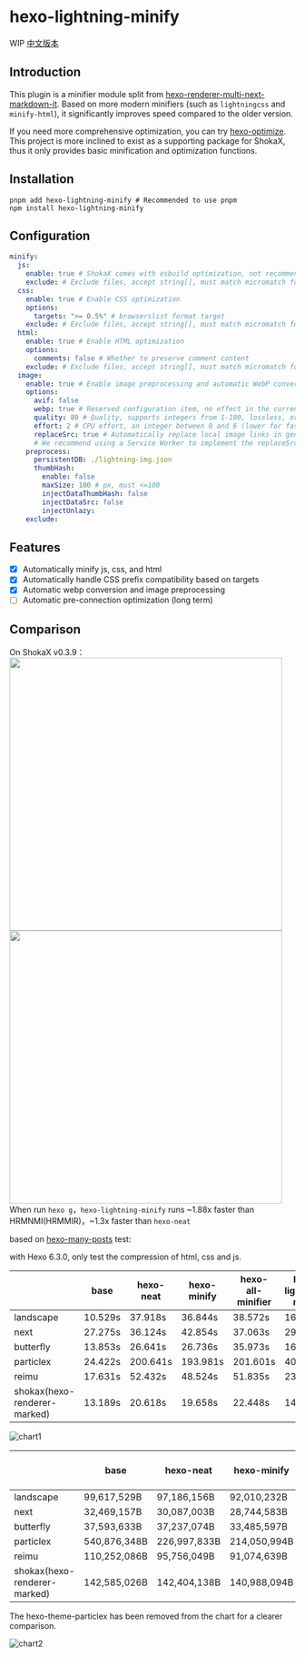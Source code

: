 # hexo-lightning-minify

WIP
[中文版本](./README_cn.MD)

## Introduction

This plugin is a minifier module split from [hexo-renderer-multi-next-markdown-it](https://github.com/theme-shoka-x/hexo-renderer-multi-next-markdown-it).
Based on more modern minifiers (such as `lightningcss` and `minify-html`), it significantly improves speed compared to the older version.

If you need more comprehensive optimization, you can try [hexo-optimize](https://github.com/next-theme/hexo-optimize). This project is more inclined to exist as a supporting package for ShokaX, thus it only provides basic minification and optimization functions.

## Installation

```shell
pnpm add hexo-lightning-minify # Recommended to use pnpm
npm install hexo-lightning-minify
```

## Configuration

```yaml
minify:
  js:
    enable: true # ShokaX comes with esbuild optimization, not recommended to enable. Recommended for other themes.
    exclude: # Exclude files, accept string[], must match micromatch format
  css:
    enable: true # Enable CSS optimization
    options:
      targets: ">= 0.5%" # browserslist format target
    exclude: # Exclude files, accept string[], must match micromatch format
  html:
    enable: true # Enable HTML optimization
    options:
      comments: false # Whether to preserve comment content
    exclude: # Exclude files, accept string[], must match micromatch format
  image:
    enable: true # Enable image preprocessing and automatic WebP conversion
    options:
      avif: false
      webp: true # Reserved configuration item, no effect in the current version
      quality: 80 # Quality, supports integers from 1-100, lossless, or nearLossless
      effort: 2 # CPU effort, an integer between 0 and 6 (lower for faster)
      replaceSrc: true # Automatically replace local image links in generated HTML with WebP links
      # We recommend using a Service Worker to implement the replaceSrc functionality on the user side, which will enable link replacement in a less intrusive manner.
    preprocess:
      persistentDB: ./lightning-img.json
      thumbHash: 
        enable: false
        maxSize: 100 # px, must <=100
        injectDataThumbHash: false
        injectDataSrc: false
        injectUnlazy: 
    exclude:
```

## Features

- [x] Automatically minify js, css, and html
- [x] Automatically handle CSS prefix compatibility based on targets
- [x] Automatic webp conversion and image preprocessing
- [ ] Automatic pre-connection optimization (long term)

## Comparison

On ShokaX v0.3.9： \
<img src="https://github.com/theme-shoka-x/hexo-lightning-minify/assets/92242020/35a79034-28e2-461d-ac73-e74745b92f4d" width="480px">
<img src="https://github.com/theme-shoka-x/hexo-lightning-minify/assets/92242020/6a00aabd-c184-4488-ba12-5ad3bafb2848" width="480px">
<br>
When run `hexo g`，`hexo-lightning-minify` runs ~1.88x faster than HRMNMI(HRMMIR)，~1.3x faster than `hexo-neat`

based on [hexo-many-posts](https://github.com/hexojs/hexo-many-posts) test:

with Hexo 6.3.0, only test the compression of html, css and js.

|                              | base    | hexo-neat | hexo-minify | hexo-all-minifier | hexo-lightning-minify |
| :--------------------------- | ------- | --------- | ----------- | ----------------- | --------------------- |
| landscape                    | 10.529s | 37.918s   | 36.844s     | 38.572s           | 16.304s               |
| next                         | 27.275s | 36.124s   | 42.854s     | 37.063s           | 29.880s               |
| butterfly                    | 13.853s | 26.641s   | 26.736s     | 35.973s           | 16.796s               |
| particlex                    | 24.422s | 200.641s  | 193.981s    | 201.601s          | 40.478s               |
| reimu                        | 17.631s | 52.432s   | 48.524s     | 51.835s           | 23.938s               |
| shokax(hexo-renderer-marked) | 13.189s | 20.618s   | 19.658s     | 22.448s           | 14.619s               |

![chart1](https://github.com/theme-shoka-x/hexo-lightning-minify/assets/92242020/e8f5a5c8-5d34-4899-81ae-20bf892e2231)

|                              | base         | hexo-neat    | hexo-minify  | hexo-all-minifier | hexo-lightning-minify |
| :--------------------------- | ------------ | ------------ | ------------ | ----------------- | --------------------- |
| landscape                    | 99,617,529B  | 97,186,156B  | 92,010,232B  | 97,184,707B       | 88,175,339B           |
| next                         | 32,469,157B  | 30,087,003B  | 28,744,583B  | 30,059,443B       | 28,020,740B           |
| butterfly                    | 37,593,633B  | 37,237,074B  | 33,485,597B  | 34,897,171B       | 35,504,670B           |
| particlex                    | 540,876,348B | 226,997,833B | 214,050,994B | 226,990,791B      | 221,896,130B          |
| reimu                        | 110,252,086B | 95,756,049B  | 91,074,639B  | 95,715,486B       | 88,088,009B           |
| shokax(hexo-renderer-marked) | 142,585,026B | 142,404,138B | 140,988,094B | 142,011,849B      | 140,457,331B          |

The hexo-theme-particlex has been removed from the chart for a clearer comparison.

![chart2](https://github.com/theme-shoka-x/hexo-lightning-minify/assets/49871906/4eea08d2-c51e-474b-ac16-d9e8ecb52d00)